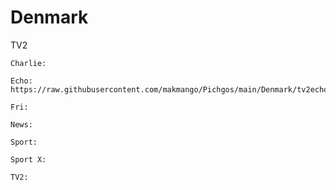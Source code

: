 # Denmark
TV2
 
    Charlie:

    Echo: https://raw.githubusercontent.com/makmango/Pichgos/main/Denmark/tv2echo.png

    Fri:

    News:

    Sport:

    Sport X:

    TV2:

 
